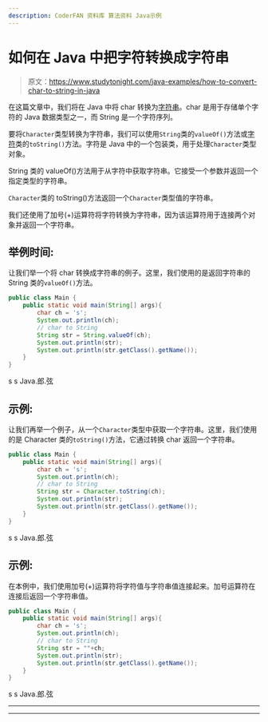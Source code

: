 ```yaml
---
description: CoderFAN 资料库 算法资料 Java示例
---
```


# 如何在 Java 中把字符转换成字符串

> 原文：<https://www.studytonight.com/java-examples/how-to-convert-char-to-string-in-java>

在这篇文章中，我们将在 Java 中将 char 转换为[字符串](https://www.studytonight.com/java/string-handling-in-java.php)。char 是用于存储单个字符的 Java 数据类型之一，而 String 是一个字符序列。

要将`Character`类型转换为字符串，我们可以使用`String`类的`valueOf()`方法或[字符](https://www.studytonight.com/java/character-class.php)类的`toString()`方法。字符是 Java 中的一个包装类，用于处理`Character`类型对象。

String 类的 valueOf()方法用于从字符中获取字符串。它接受一个参数并返回一个指定类型的字符串。

`Character`类的 toString()方法返回一个`Character`类型值的字符串。

我们还使用了加号(+)运算符将字符转换为字符串，因为该运算符用于连接两个对象并返回一个字符串。

## 举例时间:

让我们举一个将 char 转换成字符串的例子。这里，我们使用的是返回字符串的 String 类的`valueOf()`方法。

```java
public class Main {
	public static void main(String[] args){
		char ch = 's';
		System.out.println(ch);
		// char to String
		String str = String.valueOf(ch);
		System.out.println(str);
		System.out.println(str.getClass().getName());
	}
}
```

s
s
Java.郎.弦

## 示例:

让我们再举一个例子，从一个`Character`类型中获取一个字符串。这里，我们使用的是 Character 类的`toString()`方法，它通过转换 char 返回一个字符串。

```java
public class Main {
	public static void main(String[] args){
		char ch = 's';
		System.out.println(ch);
		// char to String
		String str = Character.toString(ch);
		System.out.println(str);
		System.out.println(str.getClass().getName());
	}
}
```

s
s
Java.郎.弦

## 示例:

在本例中，我们使用加号(+)运算符将字符值与字符串值连接起来。加号运算符在连接后返回一个字符串值。

```java
public class Main {
	public static void main(String[] args){
		char ch = 's';
		System.out.println(ch);
		// char to String
		String str = ""+ch;
		System.out.println(str);
		System.out.println(str.getClass().getName());
	}
}
```

s
s
Java.郎.弦

* * *

* * *